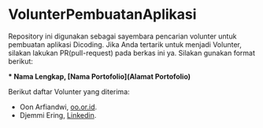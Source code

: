 # VolunterPembuatanAplikasi

Repository ini digunakan sebagai sayembara pencarian volunter untuk pembuatan aplikasi Dicoding. Jika Anda tertarik untuk menjadi Volunter, silakan lakukan PR(pull-request) pada berkas ini ya. Silakan gunakan format berikut:

**\* Nama Lengkap, [Nama Portofolio](Alamat Portofolio)**

Berikut daftar Volunter yang diterima:

* Oon Arfiandwi, [oo.or.id](https://oo.or.id).
* Djemmi Ering, [Linkedin](https://www.linkedin.com/in/djemmi-ering/).
